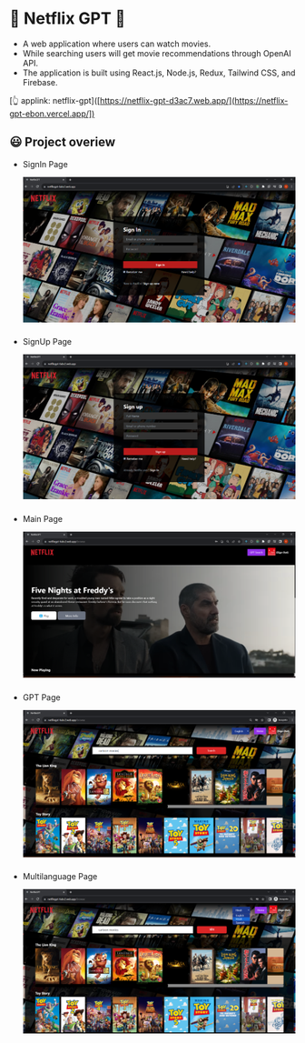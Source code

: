 # 🤠 Netflix GPT 🤠

- A web application where users can watch movies.
- While searching users will get movie recommendations through OpenAI API.
- The application is built using React.js, Node.js, Redux, Tailwind CSS, and Firebase.

[👆 applink: netflix-gpt]([https://netflix-gpt-d3ac7.web.app/](https://netflix-gpt-ebon.vercel.app/])

## 😃 Project overiew

- SignIn Page

  ![SignIn](https://github.com/vsvishal/netflix-gpt/blob/d8027c4c40b6d1fdb1866f757c8315a3abdb3e43/src/images/app-images/main-page.png)

###

- SignUp Page

  ![SignUp](https://github.com/vsvishal/netflix-gpt/blob/d8027c4c40b6d1fdb1866f757c8315a3abdb3e43/src/images/app-images/signup.png)

###

- Main Page

  ![Main](https://github.com/vsvishal/netflix-gpt/blob/d8027c4c40b6d1fdb1866f757c8315a3abdb3e43/src/images/app-images/Signin.png)

###

- GPT Page

  ![GPT](https://github.com/vsvishal/netflix-gpt/blob/d8027c4c40b6d1fdb1866f757c8315a3abdb3e43/src/images/app-images/Gptpage.png)

###

- Multilanguage Page

  ![multiplang](https://github.com/vsvishal/netflix-gpt/blob/d8027c4c40b6d1fdb1866f757c8315a3abdb3e43/src/images/app-images/multilang.png)

##

